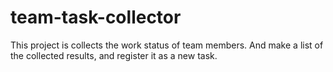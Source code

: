 # team-task-collector
This project is collects the work status of team members. And make a list of the collected results, and register it as a new task.
